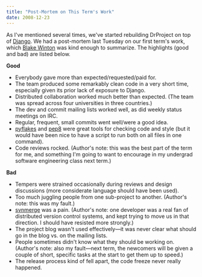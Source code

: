 ```yaml
---
title: "Post-Mortem on This Term's Work"
date: 2008-12-23
---
```

As I've mentioned several times, we've started rebuilding DrProject on top of <a href="http://www.djangoproject.com">Django</a>.  We had a post-mortem last Tuesday on our first term's work, which <a href="http://weblog.latte.ca/">Blake Winton</a> was kind enough to summarize.  The highlights (good and bad) are listed below.

<strong>Good</strong>
<ul>
  <li>Everybody gave more than expected/requested/paid for.</li>
  <li>The team produced some remarkably clean code in a very short time, especially given its prior lack of exposure to Django.</li>
  <li>Distributed collaboration worked much better than expected.  (The team was spread across four universities in three countries.)</li>
  <li>The dev and commit mailing lists worked well, as did weekly status meetings on IRC.</li>
  <li>Regular, frequent, small commits went well/were a good idea.</li>
  <li><a href="http://divmod.org/trac/wiki/DivmodPyflakes">pyflakes</a> and <a href="http://svn.browsershots.org/trunk/devtools/pep8/">pep8</a> were great tools for checking code and style (but it would have been nice to have a script to run both on all files in one command).</li>
  <li>Code reviews rocked.  (Author's note: this was the best part of the term for me, and something I'm going to want to encourage in my undergrad software engineering class next term.)</li>
</ul>
<strong>Bad</strong>
<ul>
  <li>Tempers were strained occasionally during reviews and design discussions (more considerate language should have been used).</li>
  <li>Too much juggling people from one sub-project to another.  (Author's note: this was my fault.)</li>
  <li><a href="http://www.orcaware.com/svn/wiki/Svnmerge.py">svnmerge</a> was a pain.  (Author's note: one developer was a real fan of distributed version control systems, and kept trying to move us in that direction.  I should have resisted more strongly.)</li>
  <li>The project blog wasn't used effectively—it was never clear what should go in the blog vs. on the mailing lists.</li>
  <li>People sometimes didn't know what they should be working on.  (Author's note: also my fault—next term, the newcomers will be given a couple of short, specific tasks at the start to get them up to speed.)</li>
  <li>The release process kind of fell apart, the code freeze never really happened.</li>
</ul>
